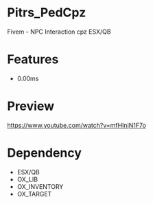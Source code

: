 # Pitrs_PedCpz
Fivem - NPC Interaction cpz ESX/QB


# Features
- 0.00ms
  
# Preview
https://www.youtube.com/watch?v=mfHInjN1F7o

# Dependency
- ESX/QB
- OX_LIB
- OX_INVENTORY
- OX_TARGET


